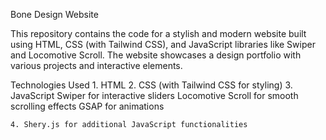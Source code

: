 Bone Design Website

This repository contains the code for a stylish and modern website built using HTML, CSS (with Tailwind CSS), and JavaScript libraries like Swiper and Locomotive Scroll. The website showcases a design portfolio with various projects and interactive elements.

Technologies Used
    1. HTML
    2. CSS (with Tailwind CSS for styling)
    3. JavaScript
        Swiper for interactive sliders
        Locomotive Scroll for smooth scrolling effects
        GSAP for animations

    4. Shery.js for additional JavaScript functionalities
